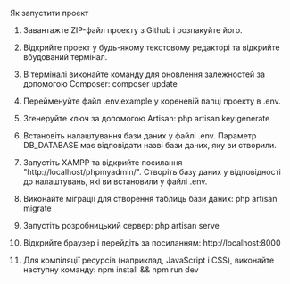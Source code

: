 Як запустити проект
1. Завантажте ZIP-файл проекту з Github і розпакуйте його.

2. Відкрийте проект у  будь-якому текстовому редакторі та відкрийте вбудований термінал.

3. В терміналі виконайте команду для оновлення залежностей за допомогою Composer:  composer update

4. Перейменуйте файл .env.example у кореневій папці проекту в .env.

5. Згенеруйте ключ за допомогою Artisan: php artisan key:generate

6. Встановіть налаштування бази даних у файлі .env. Параметр DB_DATABASE має відповідати назві бази даних, яку ви створили.

7. Запустіть XAMPP та відкрийте посилання "http://localhost/phpmyadmin/". Створіть базу даних у відповідності до налаштувань, які ви встановили у файлі .env.

8. Виконайте міграції для створення таблиць бази даних: php artisan migrate

9. Запустіть розробницький сервер: php artisan serve

10. Відкрийте браузер і перейдіть за посиланням: http://localhost:8000

11. Для компіляції ресурсів (наприклад, JavaScript і CSS), виконайте наступну команду: npm install && npm run dev
